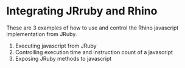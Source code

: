 Integrating JRruby and Rhino
============================

These are 3 examples of how to use and control the Rhino javascript implementation from JRuby.

1. Executing javascript from JRuby
2. Controlling execution time and instruction count of a javascript
3. Exposing JRuby methods to javascript